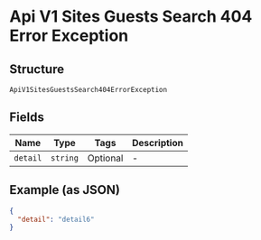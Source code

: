 
# Api V1 Sites Guests Search 404 Error Exception

## Structure

`ApiV1SitesGuestsSearch404ErrorException`

## Fields

| Name | Type | Tags | Description |
|  --- | --- | --- | --- |
| `detail` | `string` | Optional | - |

## Example (as JSON)

```json
{
  "detail": "detail6"
}
```

